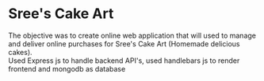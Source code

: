 # Sree's Cake Art
The objective was to create online web application that will used to manage and deliver online purchases for Sree's Cake Art (Homemade delicious cakes).<br/>
Used Express js to handle backend API's, used handlebars js to render frontend and mongodb as database
